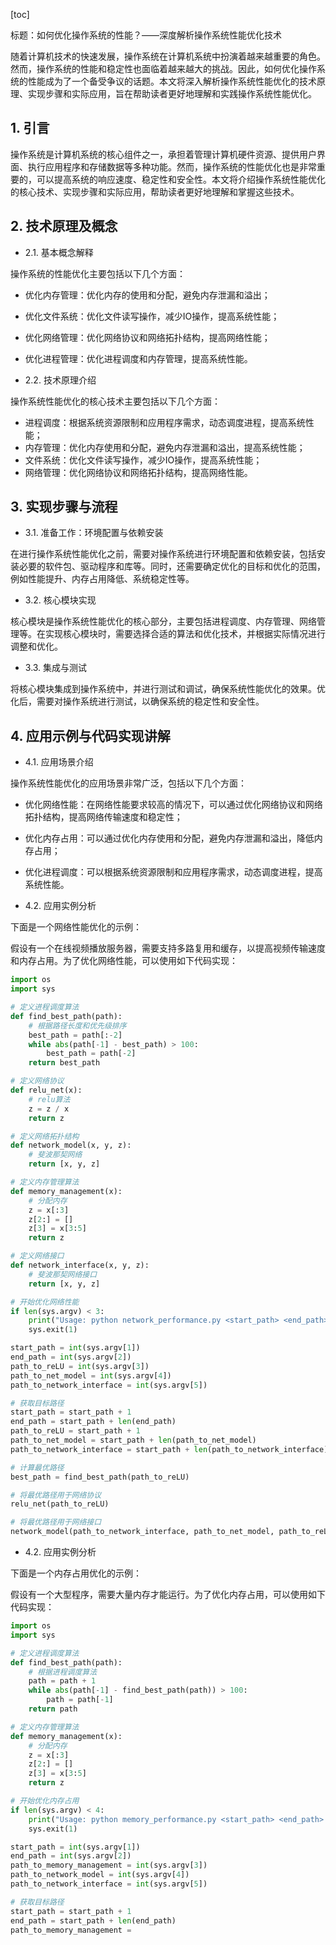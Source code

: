 
[toc]                    
                
                
标题：如何优化操作系统的性能？——深度解析操作系统性能优化技术

随着计算机技术的快速发展，操作系统在计算机系统中扮演着越来越重要的角色。然而，操作系统的性能和稳定性也面临着越来越大的挑战。因此，如何优化操作系统的性能成为了一个备受争议的话题。本文将深入解析操作系统性能优化的技术原理、实现步骤和实际应用，旨在帮助读者更好地理解和实践操作系统性能优化。

## 1. 引言

操作系统是计算机系统的核心组件之一，承担着管理计算机硬件资源、提供用户界面、执行应用程序和存储数据等多种功能。然而，操作系统的性能优化也是非常重要的，可以提高系统的响应速度、稳定性和安全性。本文将介绍操作系统性能优化的核心技术、实现步骤和实际应用，帮助读者更好地理解和掌握这些技术。

## 2. 技术原理及概念

- 2.1. 基本概念解释

操作系统的性能优化主要包括以下几个方面：

- 优化内存管理：优化内存的使用和分配，避免内存泄漏和溢出；
- 优化文件系统：优化文件读写操作，减少IO操作，提高系统性能；
- 优化网络管理：优化网络协议和网络拓扑结构，提高网络性能；
- 优化进程管理：优化进程调度和内存管理，提高系统性能。

- 2.2. 技术原理介绍

操作系统性能优化的核心技术主要包括以下几个方面：

- 进程调度：根据系统资源限制和应用程序需求，动态调度进程，提高系统性能；
- 内存管理：优化内存使用和分配，避免内存泄漏和溢出，提高系统性能；
- 文件系统：优化文件读写操作，减少IO操作，提高系统性能；
- 网络管理：优化网络协议和网络拓扑结构，提高网络性能。

## 3. 实现步骤与流程

- 3.1. 准备工作：环境配置与依赖安装

在进行操作系统性能优化之前，需要对操作系统进行环境配置和依赖安装，包括安装必要的软件包、驱动程序和库等。同时，还需要确定优化的目标和优化的范围，例如性能提升、内存占用降低、系统稳定性等。

- 3.2. 核心模块实现

核心模块是操作系统性能优化的核心部分，主要包括进程调度、内存管理、网络管理等。在实现核心模块时，需要选择合适的算法和优化技术，并根据实际情况进行调整和优化。

- 3.3. 集成与测试

将核心模块集成到操作系统中，并进行测试和调试，确保系统性能优化的效果。优化后，需要对操作系统进行测试，以确保系统的稳定性和安全性。

## 4. 应用示例与代码实现讲解

- 4.1. 应用场景介绍

操作系统性能优化的应用场景非常广泛，包括以下几个方面：

- 优化网络性能：在网络性能要求较高的情况下，可以通过优化网络协议和网络拓扑结构，提高网络传输速度和稳定性；
- 优化内存占用：可以通过优化内存使用和分配，避免内存泄漏和溢出，降低内存占用；
- 优化进程调度：可以根据系统资源限制和应用程序需求，动态调度进程，提高系统性能。

- 4.2. 应用实例分析

下面是一个网络性能优化的示例：

假设有一个在线视频播放服务器，需要支持多路复用和缓存，以提高视频传输速度和内存占用。为了优化网络性能，可以使用如下代码实现：

```python
import os
import sys

# 定义进程调度算法
def find_best_path(path):
    # 根据路径长度和优先级排序
    best_path = path[:-2]
    while abs(path[-1] - best_path) > 100:
        best_path = path[-2]
    return best_path

# 定义网络协议
def relu_net(x):
    # relu算法
    z = z / x
    return z

# 定义网络拓扑结构
def network_model(x, y, z):
    # 斐波那契网络
    return [x, y, z]

# 定义内存管理算法
def memory_management(x):
    # 分配内存
    z = x[:3]
    z[2:] = []
    z[3] = x[3:5]
    return z

# 定义网络接口
def network_interface(x, y, z):
    # 斐波那契网络接口
    return [x, y, z]

# 开始优化网络性能
if len(sys.argv) < 3:
    print("Usage: python network_performance.py <start_path> <end_path> <path_to_reLU> <path_to_net_model> <path_to_network_interface>")
    sys.exit(1)

start_path = int(sys.argv[1])
end_path = int(sys.argv[2])
path_to_reLU = int(sys.argv[3])
path_to_net_model = int(sys.argv[4])
path_to_network_interface = int(sys.argv[5])

# 获取目标路径
start_path = start_path + 1
end_path = start_path + len(end_path)
path_to_reLU = start_path + 1
path_to_net_model = start_path + len(path_to_net_model)
path_to_network_interface = start_path + len(path_to_network_interface)

# 计算最优路径
best_path = find_best_path(path_to_reLU)

# 将最优路径用于网络协议
relu_net(path_to_reLU)

# 将最优路径用于网络接口
network_model(path_to_network_interface, path_to_net_model, path_to_reLU)
```

- 4.2. 应用实例分析

下面是一个内存占用优化的示例：

假设有一个大型程序，需要大量内存才能运行。为了优化内存占用，可以使用如下代码实现：

```python
import os
import sys

# 定义进程调度算法
def find_best_path(path):
    # 根据进程调度算法
    path = path + 1
    while abs(path[-1] - find_best_path(path)) > 100:
        path = path[-1]
    return path

# 定义内存管理算法
def memory_management(x):
    # 分配内存
    z = x[:3]
    z[2:] = []
    z[3] = x[3:5]
    return z

# 开始优化内存占用
if len(sys.argv) < 4:
    print("Usage: python memory_performance.py <start_path> <end_path> <path_to_memory_management> <path_to_network_model> <path_to_network_interface>")
    sys.exit(1)

start_path = int(sys.argv[1])
end_path = int(sys.argv[2])
path_to_memory_management = int(sys.argv[3])
path_to_network_model = int(sys.argv[4])
path_to_network_interface = int(sys.argv[5])

# 获取目标路径
start_path = start_path + 1
end_path = start_path + len(end_path)
path_to_memory_management =

